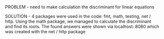 PROBLEM - need to make calculation the discriminant for linear equations

SOLUTION - 4 packages were used in the code: fmt, math, testing, net / http. Using the math package, we managed to calculate the discriminant and find its roots. The found answers were shown via localhost: 8080 which was created with the net / http package
